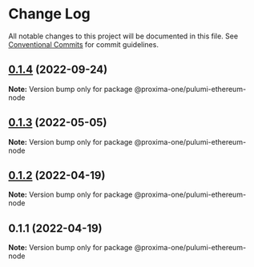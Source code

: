 # Change Log

All notable changes to this project will be documented in this file.
See [Conventional Commits](https://conventionalcommits.org) for commit guidelines.

## [0.1.4](https://github.com/proxima-one/pulumi-components/compare/@proxima-one/pulumi-ethereum-node@0.1.3...@proxima-one/pulumi-ethereum-node@0.1.4) (2022-09-24)

**Note:** Version bump only for package @proxima-one/pulumi-ethereum-node





## [0.1.3](https://github.com/proxima-one/pulumi-components/compare/@proxima-one/pulumi-ethereum-node@0.1.2...@proxima-one/pulumi-ethereum-node@0.1.3) (2022-05-05)

**Note:** Version bump only for package @proxima-one/pulumi-ethereum-node





## [0.1.2](https://github.com/proxima-one/pulumi-components/compare/@proxima-one/pulumi-ethereum-node@0.1.1...@proxima-one/pulumi-ethereum-node@0.1.2) (2022-04-19)

**Note:** Version bump only for package @proxima-one/pulumi-ethereum-node





## 0.1.1 (2022-04-19)

**Note:** Version bump only for package @proxima-one/pulumi-ethereum-node
